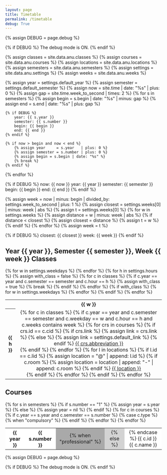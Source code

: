 ```yaml
---
layout: page
title: Timetable
permalink: /timetable
debug: True
---
```



<!-- 1. put debug mode -->
{% assign DEBUG = page.debug %}

{% if DEBUG %}
    The debug mode is ON.
{% endif %}
<!-- end -->


<!-- 2. get data -->
{% assign classes   = site.data.anu.classes %}
{% assign courses   = site.data.anu.courses %}
{% assign locations = site.data.anu.locations %}
{% assign semesters = site.data.anu.semesters %}
{% assign settings  = site.data.anu.settings %}
{% assign weeks     = site.data.anu.weeks %}
<!-- end -->


<!-- 3. get semester -->
{% assign year = settings.default_year %}
{% assign semester = settings.default_semester %}
{% assign now = site.time | date: "%s" | plus: 0 %}
{% assign gap = site.time.week_to_second | times: 2 %}
{% for s in semesters %}
    {% assign begin = s.begin | date: "%s" | minus: gap %}
    {% assign end   = s.end   | date: "%s" | plus: gap  %}

    {% if DEBUG %}
        year: {{ s.year }}
        semester: {{ s.number }}  
        begin: {{ begin }}
        end: {{ end }}
    {% endif %}

    {% if now > begin and now < end %}
        {% assign year     = s.year   | plus: 0 %}
        {% assign semester = s.number | plus: 0 %}
        {% assign begin = s.begin | date: "%s" %}
        {% break %}
    {% endif %}
{% endfor %}

{% if DEBUG %}
    now: {{ now }}
    year: {{ year }}
    semester: {{ semester }}  
    begin: {{ begin }}
    end: {{ end }}
{% endif %}
<!-- end -->


<!-- 4. get week -->
{% assign week = now | minus: begin | divided_by: settings.week_to_second | plus: 1 %}
{% assign closest = settings.weeks[0] | minus: week | abs %}
{% assign t = settings.weeks[0] %}
{% for w in settings.weeks %}
    {% assign distance = w | minus: week | abs %}
    {% if distance < closest %}
        {% assign closest = distance %}
        {% assign t = w %}
    {% endif %}
{% endfor %}
{% assign week = t %}

{% if DEBUG %}
    closest: {{ closest }}
    week: {{ week }}
{% endif %}
<!-- end -->


<!-- 5. put subtitle -->
## Year {{ year }}, Semester {{ semester }}, Week {{ week }} Classes
<!-- end -->


<!-- 6. put table -->
<table style="text-align: center">
    <!-- 6.1 put header -->
    <tr>
        <th></th>
        {% for w in settings.weekdays %}
        <th>{{ w }}</th>
        {% endfor %}
    </tr>
    <!-- 6.2 put body -->
    {% for h in settings.hours %}
        {% assign with_class = false %}
        {% for c in classes %}
            {% if c.year == year and c.semester == semester and c.hour == h  %}
                {% assign with_class = true %}
                {% break %}
            {% endif %}
        {% endfor %}
        <!-- hour with class -->
        {% if with_class %}
            <tr>
                <th>{{ h }}</th>
                {% for w in settings.weekdays %}
                <td>
                    {% for c in classes %}
                        {% if c.year == year and c.semester == semester and c.weekday == w and c.hour == h and c.weeks contains week %}
                            <!-- class -->
                            {% for crs in courses %}
                                {% if crs.id == c.cid %}
                                    {% if crs.link %}
                                        {% assign link = crs.link %}
                                    {% else %}
                                        {% assign link = settings.default_link %}
                                    {% endif %}
                                    <a href="{{ link }}">{{ crs.abbreviation }}</a><br/>
                                {% endif %}
                            {% endfor %}
                            <!-- location -->
                            {% for l in locations %}
                                {% if l.id == c.lid %}
                                    {% assign location = "@" | append: l.id %}
                                    {% if c.room %}
                                        {% assign location = location | append: "-" | append: c.room %}
                                    {% endif %}
                                    <a href="{{ l.link }}">{{ location }}</a><br/>
                                {% endif %}
                            {% endfor %}
                            <!---->
                        {% endif %}
                    {% endfor %}
                </td>
                {% endfor %}
            </tr>
        <!---->
        {% endif %}
    {% endfor %}
</table>
<!-- end -->


<!-- 7. put subtitle -->
## Courses
<!-- end -->


<!-- 8. put table -->
<table style="text-align: center">
    {% for s in semesters %}
    <tr style="background-color: white">
        <!-- 8.1 put header -->
        {% if s.number == "1" %}
            {% assign year = s.year %}
        {% else %}
            {% assign year = nil %}
        {% endif %}
        <th style="background-color: white">{{ year }}</th>
        <th style="background-color: white">{{ s.number }}</th>
        <!-- 8.2 put body -->
        {% for c in courses %}
            {% if c.year == s.year and c.semester == s.number %}
                {% case c.type %}
                    {% when "compulsory" %}
                    <td style="background-color: darkgray">
                    {% when "professional" %}
                    <td style="background-color: lightgray">
                    {% else %}
                    <td style="background-color: white">
                {% endcase %}
                {{ c.id }}<br/>{{ c.name }}</td>
            {% endif %}
        {% endfor %}    
    </tr>
    {% endfor %}
</table>
<!-- end -->


<!-- 9. put debug mode -->
{% assign DEBUG = page.debug %}

{% if DEBUG %}
    The debug mode is ON.
{% endif %}
<!-- end -->
